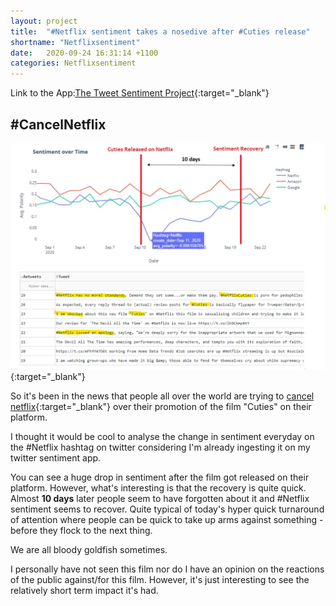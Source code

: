 ```yaml
---
layout: project
title:  "#Netflix sentiment takes a nosedive after #Cuties release"
shortname: "Netflixsentiment"
date:   2020-09-24 16:31:14 +1100
categories: Netflixsentiment
---
```

<link rel="canonical" href="{{ site.url }}{{ page.url | replace:'index.html',''}}">


Link to the App:[The Tweet Sentiment Project](https://tweetviz.iamwilliamj.com/){:target="_blank"}

## #CancelNetflix
[![](/assets/projects/Netflixsentiment/NetflixCuties2.JPG)](/assets/projects/Netflixsentiment/NetflixCuties2.JPG){:target="_blank"}

So it's been in the news that people all over the world are trying to [cancel netflix](https://www.elle.com/uk/life-and-culture/culture/a33990652/cancel-netflix-cuties-twitter-reaction/){:target="_blank"} over their promotion of the film "Cuties" on their platform.

I thought it would be cool to analyse the change in sentiment everyday on the #Netflix hashtag on twitter considering I'm already ingesting it on my twitter sentiment app.

You can see a huge drop in sentiment after the film got released on their platform. However, what's interesting is that the recovery is quite quick. Almost __10 days__ later people seem to have forgotten about it and #Netflix sentiment seems to recover. Quite typical of today's hyper quick turnaround of attention where people can be quick to take up arms against something - before they flock to the next thing. 

We are all bloody goldfish sometimes.

I personally have not seen this film nor do I have an opinion on the reactions of the public against/for this film. However, it's just interesting to see the relatively short term impact it's had.



